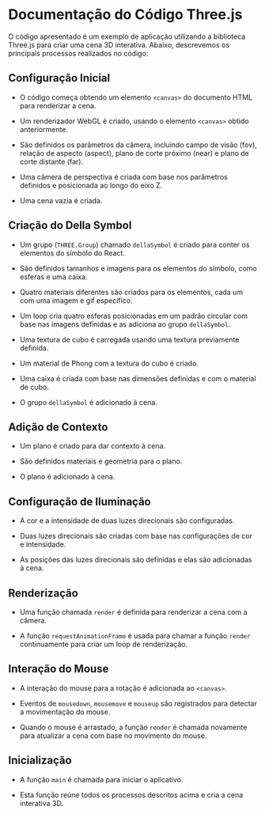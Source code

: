 # Documentação do Código Three.js

O código apresentado é um exemplo de aplicação utilizando a biblioteca Three.js para criar uma cena 3D interativa. Abaixo, descrevemos os principais processos realizados no código:

## Configuração Inicial

- O código começa obtendo um elemento `<canvas>` do documento HTML para renderizar a cena.

- Um renderizador WebGL é criado, usando o elemento `<canvas>` obtido anteriormente.

- São definidos os parâmetros da câmera, incluindo campo de visão (fov), relação de aspecto (aspect), plano de corte próximo (near) e plano de corte distante (far).

- Uma câmera de perspectiva é criada com base nos parâmetros definidos e posicionada ao longo do eixo Z.

- Uma cena vazia é criada.

## Criação do Della Symbol

- Um grupo (`THREE.Group`) chamado `dellaSymbol` é criado para conter os elementos do símbolo do React.

- São definidos tamanhos e imagens para os elementos do símbolo, como esferas e uma caixa.

- Quatro materiais diferentes são criados para os elementos, cada um com uma imagem e gif específico.

- Um loop cria quatro esferas posicionadas em um padrão circular com base nas imagens definidas e as adiciona ao grupo `dellaSymbol`.

- Uma textura de cubo é carregada usando uma textura previamente definida.

- Um material de Phong com a textura do cubo é criado.

- Uma caixa é criada com base nas dimensões definidas e com o material de cubo.

- O grupo `dellaSymbol` é adicionado à cena.

## Adição de Contexto

- Um plano é criado para dar contexto à cena.

- São definidos materiais e geometria para o plano.

- O plano é adicionado à cena.

## Configuração de Iluminação

- A cor e a intensidade de duas luzes direcionais são configuradas.

- Duas luzes direcionais são criadas com base nas configurações de cor e intensidade.

- As posições das luzes direcionais são definidas e elas são adicionadas à cena.

## Renderização

- Uma função chamada `render` é definida para renderizar a cena com a câmera.

- A função `requestAnimationFrame` é usada para chamar a função `render` continuamente para criar um loop de renderização.

## Interação do Mouse

- A interação do mouse para a rotação é adicionada ao `<canvas>`.

- Eventos de `mousedown`, `mousemove` e `mouseup` são registrados para detectar a movimentação do mouse.

- Quando o mouse é arrastado, a função `render` é chamada novamente para atualizar a cena com base no movimento do mouse.

## Inicialização

- A função `main` é chamada para iniciar o aplicativo.

- Esta função reúne todos os processos descritos acima e cria a cena interativa 3D.
